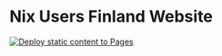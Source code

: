# Nix Users Finland Website

[![Deploy static content to Pages](https://github.com/nix-fi/website/actions/workflows/static.yml/badge.svg)](https://github.com/nix-fi/website/actions/workflows/static.yml)